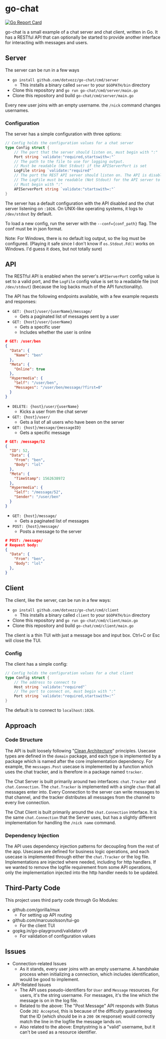 # go-chat

[![Go Report Card](https://goreportcard.com/badge/github.com/dotvezz/go-chat)](https://goreportcard.com/report/github.com/dotvezz/go-chat)

go-chat is a small example of a chat server and chat client, written in Go. 
It has a RESTful API that can optionally be started to provide another interface
for interacting with messages and users. 

## Server

The server can be run in a few ways

- `go install github.com/dotvezz/go-chat/cmd/server`
  - This installs a binary called `server` to your `$GOPATH/bin` directory
- Clone this repository and `go run go-chat/cmd/server/main.go`
- Clone this repository and build `go-chat/cmd/server/main.go`

Every new user joins with an empty username. the `/nick` command changes usernames.

### Configuration 

The server has a simple configuration with three options:

```go
// Config holds the configuration values for a chat server
type Config struct {
	// The port that the server should listen on, must begin with ":"
	Port string `validate:"required,startswith=:"`
	// The path to the file to use for logging output.
	// Must be readable (Not Stdout) if the APIServerPort is set
	LogFile string `validate:"required"`
	// The port the REST API server should listen on. The API is disabled if this is left empty
	// The LogFile must be readable (Not Stdout) for the API server to start
	// Must begin with ":"
	APIServerPort string `validate:"startswith=:"`
}
```

The server has a default configuration with the API disabled and the chat server
listening on `:1026`. On UNIX-like operating systems, it logs to `/dev/stdout`
by default.

To load a new config, run the server with the `--conf={conf_path}` flag. The conf must be in
json format.

Note: For Windows, there is no default log output, so the log must be configured.
(Playing it safe since I don't know if `os.Stdout.Fd()` works on Windows. I'd guess
it does, but not totally sure)

## API

The RESTful API is enabled when the server's `APIServerPort` config value is set to a valid
port, and the `LogFile` config value is set to a readable file (not `/dev/stdout`) (because
the log backs much of the API functionality).

The API has the following endpoints available, with a few example requests and responses:

- `GET: {host}/user/{userName}/message/`
    - Gets a paginated list of messages sent by a user
- `GET: {host}/user/{userName}`
    - Gets a specific user
    - Includes whether the user is online
```json
# GET: /user/ben
{
  "Data": {
    "Name": "ben"
  },
  "Meta": {
    "Online": true
  },
  "Hypermedia": {
    "Self": "/user/ben",
    "Messages": "/user/ben/message/?first=0"
  }
}
```
   
- `DELETE: {host}/user/{userName}`
    - Kicks a user from the chat server
- `GET: {host}/user/`
    - Gets a list of all users who have been on the server
- `GET: {host}/message/{messageID}`
    - Gets a specific message
```json
# GET: /message/52
{
  "ID": 52,
  "Data": {
    "From": "ben",
    "Body": "lol"
  },
  "Meta": {
    "TimeStamp": 1562638972
  },
  "Hypermedia": {
    "Self": "/message/52",
    "Sender": "/user/ben"
  }
}

```
- `GET: {host}/message/`
    - Gets a paginated list of messages
- `POST: {host}/message/`
    - Posts a message to the server

```json
# POST: /message/
# Request body:
{
  "Data": {
    "From": "ben",
    "Body": "lol"
  },
}

```

## Client

The client, like the server, can be run in a few ways:

- `go install github.com/dotvezz/go-chat/cmd/client`
  - This installs a binary called `client` to your `$GOPATH/bin` directory
- Clone this repository and `go run go-chat/cmd/client/main.go`
- Clone this repository and build `go-chat/cmd/client/main.go`

The client is a thin TUI with just a message box and input box. Ctrl+C or Esc will close
the TUI.

### Config

The client has a simple config:

```go
// Config holds the configuration values for a chat client
type Config struct {
	// The address to connect to
	Host string `validate:"required"`
	// The port to connect on, must begin with ":"
	Port string `validate:"required,startswith=:"`
}
```

The default is to connect to `localhost:1026`.

## Approach

### Code Structure

The API is built loosely following 
"[Clean Architecture](https://blog.cleancoder.com/uncle-bob/2012/08/13/the-clean-architecture.html)" 
principles. Usecase types are defined in the `domain` package, and each type is 
implemented by a package which is named after the core implementation dependency.
For example, the `messages.Post` usecase is implemented by a function which uses
the chat tracker, and is therefore in a package named `tracker`.

The Chat Server is built primarily around two interfaces: `chat.Tracker` and `chat.Connection`.
The `chat.Tracker` is implemented with a single `chan` that all messages enter into. Every
Connection to the server can write messages to that channel, and the tracker distributes all
messages from the channel to every live connection.

The Chat Client is built primarily around the `chat.Connection` interface. It is the same 
`chat.Connection` that the Server uses, but has a slightly different implementation for
handling the `/nick name` command.

### Dependency Injection

The API uses dependency injection patterns for decoupling from the rest of the app. Usecases
are defined for business logic operations, and each usecase is implemented through either
the `chat.Tracker` or the log file. Implementations are injected where needed, including for
http handlers. If we wanted to remove the logfile requirement from some API operations, only
the implementation injected into the http handler needs to be updated.

## Third-Party Code

This project uses third party code through Go Modules:

- github.com/gorilla/mux
    - For setting up API routing
- github.com/marcusolsson/tui-go
    - For the client TUI
- gopkg.in/go-playground/validator.v9
    - For validation of configuration values
    
## Issues

- Connection-related Issues
  - As it stands, every user joins with an empty username. A handshake process when 
  initializing a connection, which includes identification, would be good to implement.
- API-Related Issues
  - The API uses pseudo-identifiers for `User` and `Message` resources. For users, it's
  the string username. For messages, it's the line which the message is on in the log file.
  - Related to the above: The "Post Message" API responds with Status Code `202 Accepted`,
  this is because of the difficulty guaranteeing that the ID (which should be in a `200 OK`
  response) would correctly match the line in the logfile the message lands on.
  - Also related to the above: Emptystring is a "valid" username, but it can't be used
  as a resource identifier.
